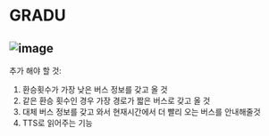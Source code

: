 # GRADU
![image](https://user-images.githubusercontent.com/77186025/166185173-1d453590-c198-4afa-92f5-eed8c7461fe9.png)
----------------------------------------------------------------------------------------------------------------
추가 해야 할 것:
1. 환승횟수가 가장 낮은 버스 정보를 갖고 올 것
2. 같은 환승 횟수인 경우 가장 경로가 짧은 버스로 갖고 올 것
3. 대체 버스 정보를 갖고 와서 현재시간에서 더 빨리 오는 버스를 안내해줄것
4. TTS로 읽어주는 기능
